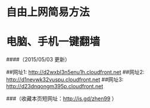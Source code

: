 # 自由上网简易方法 
# 电脑、手机一键翻墙
####（2015/05/03 更新）

##网址1: http://d2wxbl3n5enu1h.cloudfront.net
##网址2: http://d1nevwk32vuspu.cloudfront.net
##网址3: http://d23dnqongm395p.cloudfront.net

###（收藏本页短网址：http://is.gd/zhen99 ）
